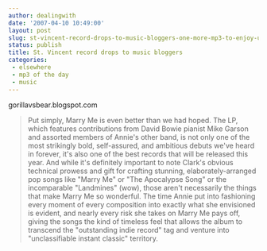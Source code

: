 ```yaml
---
author: dealingwith
date: '2007-04-10 10:49:00'
layout: post
slug: st-vincent-record-drops-to-music-bloggers-one-more-mp3-to-enjoy-until-july
status: publish
title: St. Vincent record drops to music bloggers
categories:
 - elsewhere
 - mp3 of the day
 - music
---
```


<a class="dead">gorillavsbear.blogspot.com</a>

> Put simply, Marry Me is even better than we had hoped. The LP, which features contributions from David Bowie pianist Mike Garson and assorted members of Annie's other band, is not only one of the most strikingly bold, self-assured, and ambitious debuts we've heard in forever, it's also one of the best records that will be released this year. And while it's definitely important to note Clark's obvious technical prowess and gift for crafting stunning, elaborately-arranged pop songs like "Marry Me" or "The Apocalypse Song" or the incomparable "Landmines" (wow), those aren't necessarily the things that make Marry Me so wonderful. The time Annie put into fashioning every moment of every composition into exactly what she envisioned is evident, and nearly every risk she takes on Marry Me pays off, giving the songs the kind of timeless feel that allows the album to transcend the "outstanding indie record" tag and venture into "unclassifiable instant classic" territory.
